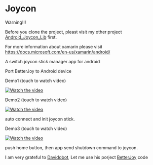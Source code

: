 # Joycon


Warning!!!

Before you clone the project, pleast visit my other project [Android_Joycon_Lib](https://github.com/lyonlui/Android_Joycon_Lib) first.


For more information about xamarin please visit https://docs.microsoft.com/en-us/xamarin/android/

A switch joycon stick manager app for android

Port BetterJoy to Android device

Demo1 (touch to watch video)

[![Watch the video](https://img.youtube.com/vi/7biHAVlVIeA/hqdefault.jpg)](https://youtu.be/7biHAVlVIeA)



Demo2 (touch to watch video)

[![Watch the video](https://img.youtube.com/vi/_PgbpkX9gwA/hqdefault.jpg)](https://youtu.be/_PgbpkX9gwA)

auto connect and init joycon stick.

Demo3 (touch to watch video)

[![Watch the video](https://img.youtube.com/vi/x5Lny7UH1gk/hqdefault.jpg)](https://youtu.be/x5Lny7UH1gk)

push home button, then app send shutdown command to joycon.


I am very grateful to [Davidobot](https://github.com/Davidobot), Let me use his porject [BetterJoy](https://github.com/Davidobot/BetterJoy) code 
